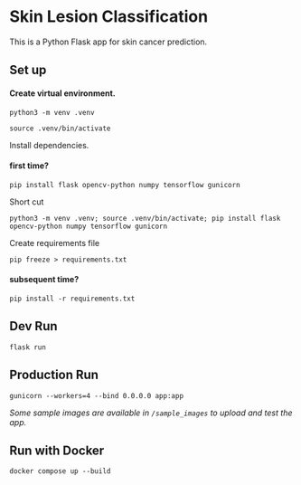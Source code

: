 # Skin Lesion Classification

This is a Python Flask app for skin cancer prediction.

## Set up

#### Create virtual environment.

```
python3 -m venv .venv
```

```
source .venv/bin/activate
```

Install dependencies.

#### first time?

```
pip install flask opencv-python numpy tensorflow gunicorn
```

Short cut

```
python3 -m venv .venv; source .venv/bin/activate; pip install flask opencv-python numpy tensorflow gunicorn
```
Create requirements file
```
pip freeze > requirements.txt
```

#### subsequent time?

```
pip install -r requirements.txt
```

## Dev Run
```
flask run
```

## Production Run

```
gunicorn --workers=4 --bind 0.0.0.0 app:app
```

_Some sample images are available in `/sample_images` to upload and test the app._

## Run with Docker

```
docker compose up --build
```
